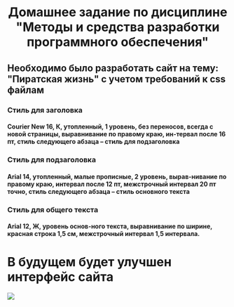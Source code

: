 <h1 align="center">Домашнее задание по дисциплине "Методы и средства разработки программного обеспечения"</h1>
<h2 align="left">Необходимо было разработать сайт на тему: "Пиратская жизнь" с учетом требований к css файлам</h3>
<h3 align="left">Стиль для заголовка</h3>
<h4 align="left">Courier New 16, К, утопленный, 1 уровень, без переносов, всегда с новой страницы, выравнивание по правому краю, ин-тервал после 16 пт, стиль следующего абзаца – стиль для подзаголовка</h4>
<h3 align="left">Стиль для подзаголовка</h3>
<h4 align="left">Arial 14, утопленный, малые прописные, 2 уровень, вырав-нивание по правому краю, интервал после 12 пт, межстрочный интервал 20 пт точно, стиль следующего абзаца – стиль основного текста</h4>
<h3 align="left">Стиль для общего текста</h3>
<h4 align="left">Arial 12, Ж, уровень основ-ного текста, выравнивание по ширине, красная строка 1,5 см, межстрочный интервал 1,5 интервала.</h4>
<h1>В будущем будет улучшен интерфейс сайта</h1>
<img src="https://i.postimg.cc/YCz21Bcv/future.png">
